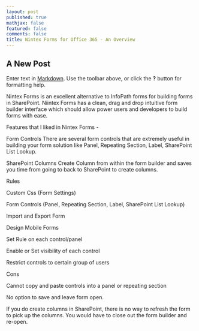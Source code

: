 ```yaml
---
layout: post
published: true
mathjax: false
featured: false
comments: false
title: Nintex Forms for Office 365 - An Overview
---
```

## A New Post

Enter text in [Markdown](http://daringfireball.net/projects/markdown/). Use the toolbar above, or click the **?** button for formatting help.

Nintex Forms is an excellent alternative to InfoPath forms for building forms in SharePoint. Niintex Forms has a clean, drag and drop intuitive form builder interface which should allow power users and developers to build forms with ease.

Features that I liked in Nintex Forms -

Form Controls
There are several form controls that are extremely useful in building your form solution like Panel, Repeating Section, Label, SharePoint List Lookup.

SharePoint Columns
Create Column from within the form builder and saves you time from going to back to SharePoint to create columns. 

Rules

Custom Css (Form Settings)

Form Controls (Panel, Repeating Section, Label, SharePoint List Lookup)

Import and Export Form

Design Mobile Forms

Set Rule on each control/panel

Enable or Set visibility of each control

Restrict controls to certain group of users

Cons

Cannot copy and paste controls into a panel or repeating section

No option to save and leave form open.

If you do create columns in SharePoint, there is no way to refresh the form to pick up the columns. You would have to close out the form builder and re-open.
